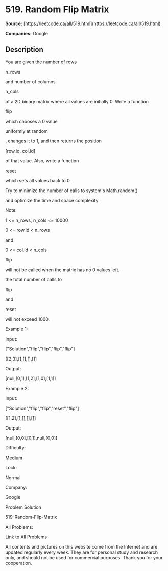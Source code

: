 # 519. Random Flip Matrix

**Source:** [https://leetcode.ca/all/519.html](https://leetcode.ca/all/519.html)

**Companies:** Google

## Description

You are given the number of rows

n_rows

and number of columns

n_cols

of a 2D binary matrix where all values are initially
        0. Write a function

flip

which chooses a 0 value

uniformly
            at random

, changes it to 1, and then returns the position

[row.id,
            col.id]

of that value. Also, write a function

reset

which sets all
        values back to 0.

Try to minimize the number of calls to system's
            Math.random()

and optimize the time and space complexity.

Note:

1 <= n_rows, n_cols <= 10000

0 <= row.id < n_rows

and

0 <= col.id < n_cols

flip

will not be called when the matrix has no 0 values left.

the total number of calls to

flip

and

reset

will
            not exceed 1000.

Example 1:

Input:

["Solution","flip","flip","flip","flip"]

[[2,3],[],[],[],[]]

Output:

[null,[0,1],[1,2],[1,0],[1,1]]

Example 2:

Input:

["Solution","flip","flip","reset","flip"]

[[1,2],[],[],[],[]]

Output:

[null,[0,0],[0,1],null,[0,0]]

Difficulty:

Medium

Lock:

Normal

Company:

Google

Problem Solution

519-Random-Flip-Matrix

All Problems:

Link to All Problems

All contents and pictures on this website come from the Internet and are updated regularly every week. They are for personal study and research only, and should not be used for commercial purposes. Thank you for your cooperation.

